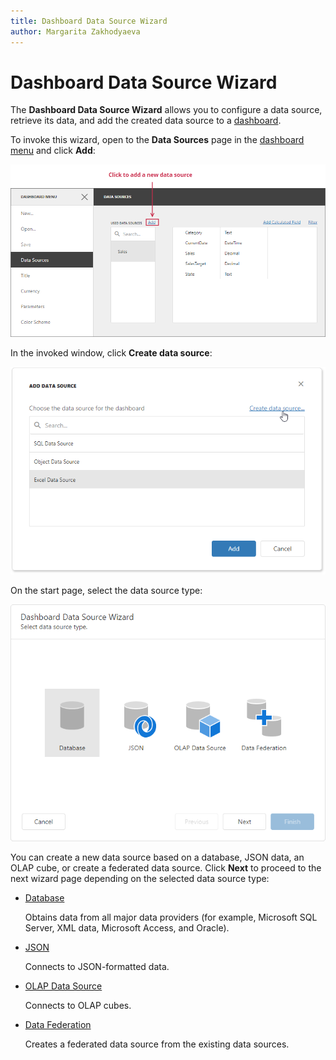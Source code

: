 ```yaml
---
title: Dashboard Data Source Wizard
author: Margarita Zakhodyaeva
---
```

# Dashboard Data Source Wizard

The **Dashboard Data Source Wizard** allows you to configure a data source, retrieve its data, and add the created data source to a [dashboard](xref:116503).

To invoke this wizard, open to the **Data Sources** page in the [dashboard menu](xref:117444) and click **Add**:

![web Dashboard - Data sources page - "Add" button](../../../../images/web-data-sources-click-add-button.png)

In the invoked window, click **Create data source**:

![web Dashboard - "Create data source" window](../../../../images/web-data-sources-create-data-source.png)

On the start page, select the data source type:

![Web Dashboard - Data Source Wizard](../../../../images/web-dashboard-data-source-wizard.png)

You can create a new data source based on a database, JSON data, an OLAP cube, or create a federated data source. Click **Next** to proceed to the next wizard page depending on the selected data source type:

* [Database](dashboard-data-source-wizard/specify-data-source-settings-database.md)

  Obtains data from all major data providers (for example, Microsoft SQL Server, XML data, Microsoft Access, and Oracle).

* [JSON](dashboard-data-source-wizard/specify-data-source-settings-json.md)

  Connects to JSON-formatted data.

* [OLAP Data Source](dashboard-data-source-wizard/specify-data-source-settings-olap.md) 

  Connects to OLAP cubes.

* [Data Federation](dashboard-data-source-wizard/specify-data-source-settings-olap.md) 

  Creates a federated data source from the existing data sources.
